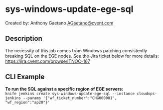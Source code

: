 # sys-windows-update-ege-sql  
  
Created by: Anthony Gaetano AGaetano@cvent.com  
  
## Description  
The necessity of this job comes from Windows patching consistently breaking SQL on the EGE nodes. See the Jira ticket below for more details:  
https://jira.cvent.com/browse/ITNOC-167  
  
## CLI Example  
**To run the SQL against a specific region of EGE servers:**  
`knife jenkins create sys-windows-update-ege-sql --instance cloudops-jenkins --params '{"wf_ticket_number":"CHG000001", "wf_region":"ap20"}'`  
